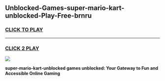 
## Unblocked-Games-super-mario-kart-unblocked-Play-Free-brnru
<h3>
<a href="https://premium76.site?title=super-mario-kart-unblocked&ref=10A">CLICK TO PLAY</a></h3>
<hr>

<h3>
<a href="https://premium76.site?title=super-mario-kart-unblocked&ref=10A">CLICK 2 PLAY</a>
  
</h3>

<a href="https://premium76.site?title=super-mario-kart-unblocked&ref=10A"><img src="https://clearcache.store/games.png"></a>


**super-mario-kart-unblocked games unblocked: Your Gateway to Fun and Accessible Online Gaming**
